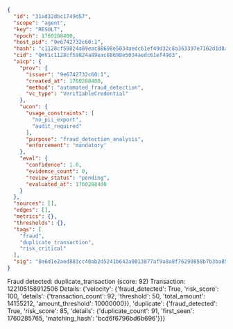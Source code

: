 ```json
{
  "id": "31ad32dbc1749d57",
  "scope": "agent",
  "key": "RESULT",
  "epoch": 1760288400,
  "host_pid": "9e6742732c60:1",
  "hash": "c1128cf59824a89eac88698e5034aedc61ef49d32c8a363397e7162d1d8a09cb",
  "cid": "QmV1c1128cf59824a89eac88698e5034aedc61ef49d3",
  "aicp": {
    "prov": {
      "issuer": "9e6742732c60:1",
      "created_at": 1760288400,
      "method": "automated_fraud_detection",
      "vc_type": "VerifiableCredential"
    },
    "ucon": {
      "usage_constraints": [
        "no_pii_export",
        "audit_required"
      ],
      "purpose": "fraud_detection_analysis",
      "enforcement": "mandatory"
    },
    "eval": {
      "confidence": 1.0,
      "evidence_count": 0,
      "review_status": "pending",
      "evaluated_at": 1760288400
    }
  },
  "sources": [],
  "edges": [],
  "metrics": {},
  "thresholds": {},
  "tags": [
    "fraud",
    "duplicate_transaction",
    "risk_critical"
  ],
  "sig": "8e6d1e2aed883cc40ab2d5241b642a0013877af9a8a8f76290858b7b3ba8550d"
}
```

Fraud detected: duplicate_transaction (score: 92)
Transaction: 122105158912506
Details: {'velocity': {'fraud_detected': True, 'risk_score': 100, 'details': {'transaction_count': 92, 'threshold': 50, 'total_amount': 14155212, 'amount_threshold': 10000000}}, 'duplicate': {'fraud_detected': True, 'risk_score': 85, 'details': {'duplicate_count': 91, 'first_seen': 1760285765, 'matching_hash': 'bcd6f6796bd6b696'}}}